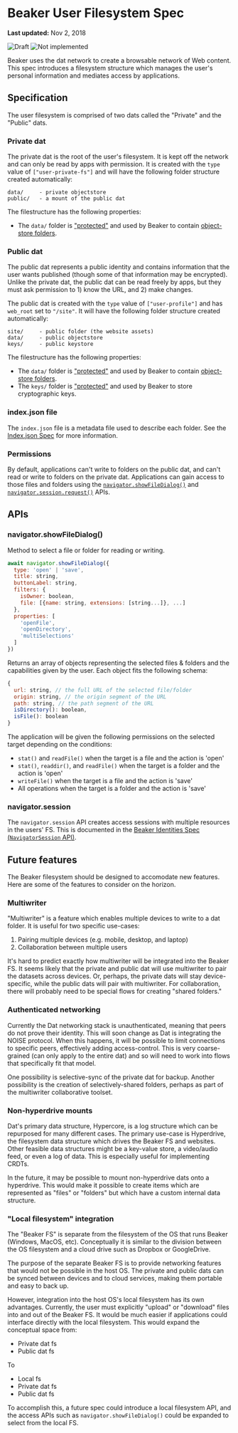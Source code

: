 # Beaker User Filesystem Spec

**Last updated:** Nov 2, 2018

![Draft](https://img.shields.io/badge/Draft-In%20progress-yellow.svg) ![Not implemented](https://img.shields.io/badge/Status-Not%20implemented-red.svg)

Beaker uses the dat network to create a browsable network of Web content. This spec introduces a filesystem structure which manages the user's personal information and mediates access by applications.

## Specification

The user filesystem is comprised of two dats called the "Private" and the "Public" dats.

### Private dat

The private dat is the root of the user's filesystem. It is kept off the network and can only be read by apps with permission. It is created with the `type` value of `["user-private-fs"]` and will have the following folder structure created automatically:

```
data/     - private objectstore
public/   - a mount of the public dat
```

The filestructure has the following properties:

 - The `data/` folder is ["protected"](./index-json.md#type) and used by Beaker to contain [object-store folders](./object-store-folder.md).

### Public dat

The public dat represents a public identity and contains information that the user wants published (though some of that information may be encrypted). Unlike the private dat, the public dat can be read freely by apps, but they must ask permission to 1) know the URL, and 2) make changes.

The public dat is created with the `type` value of `["user-profile"]` and has `web_root` set to `"/site"`. It will have the following folder structure created automatically:

```
site/     - public folder (the website assets)
data/     - public objectstore
keys/     - public keystore
```

The filestructure has the following properties:

 - The `data/` folder is ["protected"](./index-json.md#type) and used by Beaker to contain [object-store folders](./object-store-folder.md).
 - The `keys/` folder is ["protected"](./index-json.md#type) and used by Beaker to store cryptographic keys.

### index.json file

The `index.json` file is a metadata file used to describe each folder. See the [Index.json Spec](./index-json.md) for more information.

### Permissions

By default, applications can't write to folders on the public dat, and can't read or write to folders on the private dat. Applications can gain access to those files and folders using the [`navigator.showFileDialog()`](#navigator-showFileDialog) and [`navigator.session.request()`](./beaker-identities.md#navigatorsession-api) APIs.

## APIs

### navigator.showFileDialog()

Method to select a file or folder for reading or writing.

```js
await navigator.showFileDialog({
  type: 'open' | 'save',
  title: string,
  buttonLabel: string,
  filters: {
    isOwner: boolean,
    file: [{name: string, extensions: [string...]}, ...]
  },
  properties: [
    'openFile',
    'openDirectory',
    'multiSelections'
  ]
})
```

Returns an array of objects representing the selected files & folders and the capabilities given by the user. Each object fits the following schema:

```js
{
  url: string, // the full URL of the selected file/folder
  origin: string, // the origin segment of the URL
  path: string, // the path segment of the URL
  isDirectory(): boolean,
  isFile(): boolean
}
```

The application will be given the following permissions on the selected target depending on the conditions:

 - `stat()` and `readFile()` when the target is a file and the action is 'open'
 - `stat()`, `readdir()`, and `readFile()` when the target is a folder and the action is 'open'
 - `writeFile()` when the target is a file and the action is 'save'
 - All operations when the target is a folder and the action is 'save'

### navigator.session

The `navigator.session` API creates access sessions with multiple resources in the users' FS. This is documented in the [Beaker Identities Spec (`NavigatorSession` API)](./beaker-identities.md#navigatorsession-api).

## Future features

The Beaker filesystem should be designed to accomodate new features. Here are some of the features to consider on the horizon.

### Multiwriter

"Multiwriter" is a feature which enables multiple devices to write to a dat folder. It is useful for two specific use-cases:

 1. Pairing multiple devices (e.g. mobile, desktop, and laptop)
 2. Collaboration between multiple users

It's hard to predict exactly how multiwriter will be integrated into the Beaker FS. It seems likely that the private and public dat will use multiwriter to pair the datasets across devices. Or, perhaps, the private dats will stay device-specific, while the public dats will pair with multiwriter. For collaboration, there will probably need to be special flows for creating "shared folders."

### Authenticated networking

Currently the Dat networking stack is unauthenticated, meaning that peers do not prove their identity. This will soon change as Dat is integrating the NOISE protocol. When this happens, it will be possible to limit connections to specific peers, effectively adding access-control. This is very coarse-grained (can only apply to the entire dat) and so will need to work into flows that specifically fit that model.

One possibility is selective-sync of the private dat for backup. Another possibility is the creation of selectively-shared folders, perhaps as part of the multiwriter collaborative toolset.

### Non-hyperdrive mounts

Dat's primary data structure, Hypercore, is a log structure which can be repurposed for many different cases. The primary use-case is Hyperdrive, the filesystem data structure which drives the Beaker FS and websites. Other feasible data structures might be a key-value store, a video/audio feed, or even a log of data. This is especially useful for implementing CRDTs.

In the future, it may be possible to mount non-hyperdrive dats onto a hyperdrive. This would make it possible to create items which are represented as "files" or "folders" but which have a custom internal data structure.

### "Local filesystem" integration

The "Beaker FS" is separate from the filesystem of the OS that runs Beaker (Windows, MacOS, etc). Conceptually it is similar to the division between the OS filesystem and a cloud drive such as Dropbox or GoogleDrive.

The purpose of the separate Beaker FS is to provide networking features that would not be possible in the host OS. The private and public dats can be synced between devices and to cloud services, making them portable and easy to back up.

However, integration into the host OS's local filesystem has its own advantages. Currently, the user must explicitly "upload" or "download" files into and out of the Beaker FS. It would be much easier if applications could interface directly with the local filesystem. This would expand the conceptual space from:

 - Private dat fs
 - Public dat fs
 
To

 - Local fs
 - Private dat fs
 - Public dat fs

To accomplish this, a future spec could introduce a local filesystem API, and the access APIs such as `navigator.showFileDialog()` could be expanded to select from the local FS.
